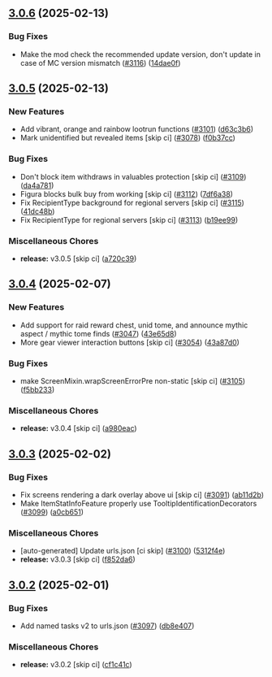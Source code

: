 ## [3.0.6](https://github.com/Wynntils/Wynntils/compare/v3.0.5...v3.0.6) (2025-02-13)


### Bug Fixes

* Make the mod check the recommended update version, don't update in case of MC version mismatch ([#3116](https://github.com/Wynntils/Wynntils/issues/3116)) ([14dae0f](https://github.com/Wynntils/Wynntils/commit/14dae0fab610a4683232101a9d9c0f6a98bdf7c9))

## [3.0.5](https://github.com/Wynntils/Wynntils/compare/v3.0.4...v3.0.5) (2025-02-13)


### New Features

* Add vibrant, orange and rainbow lootrun functions ([#3101](https://github.com/Wynntils/Wynntils/issues/3101)) ([d63c3b6](https://github.com/Wynntils/Wynntils/commit/d63c3b61f866ed083b0f2e3b21534084591864ae))
* Mark unidentified but revealed items [skip ci] ([#3078](https://github.com/Wynntils/Wynntils/issues/3078)) ([f0b37cc](https://github.com/Wynntils/Wynntils/commit/f0b37cc899fad166e724e0b6ebd4ad5d2e61d2e8))


### Bug Fixes

* Don't block item withdraws in valuables protection [skip ci] ([#3109](https://github.com/Wynntils/Wynntils/issues/3109)) ([da4a781](https://github.com/Wynntils/Wynntils/commit/da4a78113ab1935d398df390326e23d1edf44e55))
* Figura blocks bulk buy from working [skip ci] ([#3112](https://github.com/Wynntils/Wynntils/issues/3112)) ([7df6a38](https://github.com/Wynntils/Wynntils/commit/7df6a38897671ba3805366cee53bef874d4af22d))
* Fix RecipientType background for regional servers [skip ci] ([#3115](https://github.com/Wynntils/Wynntils/issues/3115)) ([41dc48b](https://github.com/Wynntils/Wynntils/commit/41dc48badeb677bd263bb821207d57b50044b0d4))
* Fix RecipientType for regional servers [skip ci] ([#3113](https://github.com/Wynntils/Wynntils/issues/3113)) ([b19ee99](https://github.com/Wynntils/Wynntils/commit/b19ee99fdd93cb2e6ac4340eec5f7db41ba82409))


### Miscellaneous Chores

* **release:** v3.0.5 [skip ci] ([a720c39](https://github.com/Wynntils/Wynntils/commit/a720c390a2afdd9005a9c48363d89f0e966cee99))

## [3.0.4](https://github.com/Wynntils/Wynntils/compare/v3.0.3...v3.0.4) (2025-02-07)


### New Features

* Add support for raid reward chest, unid tome, and announce mythic aspect / mythic tome finds ([#3047](https://github.com/Wynntils/Wynntils/issues/3047)) ([43e65d8](https://github.com/Wynntils/Wynntils/commit/43e65d8699420846a47282c87afa2ad95f6a243c))
* More gear viewer interaction buttons [skip ci] ([#3054](https://github.com/Wynntils/Wynntils/issues/3054)) ([43a87d0](https://github.com/Wynntils/Wynntils/commit/43a87d004204e0ff0c52db78b440d97fbe794150))


### Bug Fixes

* make ScreenMixin.wrapScreenErrorPre non-static [skip ci] ([#3105](https://github.com/Wynntils/Wynntils/issues/3105)) ([f5bb233](https://github.com/Wynntils/Wynntils/commit/f5bb23335caac8a79f713385cd6e139e36ff2cb3))


### Miscellaneous Chores

* **release:** v3.0.4 [skip ci] ([a980eac](https://github.com/Wynntils/Wynntils/commit/a980eac0429e2f70083f82372cb738dbe3394edc))

## [3.0.3](https://github.com/Wynntils/Wynntils/compare/v3.0.2...v3.0.3) (2025-02-02)


### Bug Fixes

* Fix screens rendering a dark overlay above ui [skip ci] ([#3091](https://github.com/Wynntils/Wynntils/issues/3091)) ([ab11d2b](https://github.com/Wynntils/Wynntils/commit/ab11d2b1bd7893f7fab9a326a6e790f77169e28d))
* Make ItemStatInfoFeature properly use TooltipIdentificationDecorators ([#3099](https://github.com/Wynntils/Wynntils/issues/3099)) ([a0cb651](https://github.com/Wynntils/Wynntils/commit/a0cb65137bec36e148ed9a670dc5792257a50982))


### Miscellaneous Chores

* [auto-generated] Update urls.json [ci skip] ([#3100](https://github.com/Wynntils/Wynntils/issues/3100)) ([5312f4e](https://github.com/Wynntils/Wynntils/commit/5312f4ece6d45ee72eec369014f3f3cf25d6d44c))
* **release:** v3.0.3 [skip ci] ([f852da6](https://github.com/Wynntils/Wynntils/commit/f852da6a6206091a9c71724f5cf2815c0b615ba3))

## [3.0.2](https://github.com/Wynntils/Wynntils/compare/v3.0.1...v3.0.2) (2025-02-01)


### Bug Fixes

* Add named tasks v2 to urls.json ([#3097](https://github.com/Wynntils/Wynntils/issues/3097)) ([db8e407](https://github.com/Wynntils/Wynntils/commit/db8e4075b34daac5b8eafed2e52db402c8dbf0da))


### Miscellaneous Chores

* **release:** v3.0.2 [skip ci] ([cf1c41c](https://github.com/Wynntils/Wynntils/commit/cf1c41c3e1660f7192ecb89f3a5367f9856662dc))

